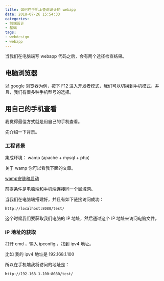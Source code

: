 ```yaml
---
title: 如何在手机上查询设计的 webapp
date: 2018-07-26 15:54:33
categories:
- 前端设计
- 基础
tags:
- webdesign
- webapp
---
```

当我们在电脑端写 webapp 代码之后，会有两个途径检查结果。

<!-- more -->

## 电脑浏览器

以 google 浏览器为例，按下 F12 进入开发者模式，我们可以切换到手机模式，并且，我们有很多种手机型号的选择。

## 用自己的手机查看

我觉得最佳方式就是用自己的手机查看。

先介绍一下背景。

### 工程背景

集成环境： wamp (apache + mysql + php)

关于 wamp 你可以看我下面的文章。

[wamp安装和启动](https://benpaodewoniu.github.io/2018/07/25/wamp0/)

前提条件是电脑端和手机端连接同一个局域网。

当我们在电脑端搭建好，并且有如下链接访问成功：

	http://localhost:8080/test/

这个时候我们要获取我们电脑的 IP 地址，然后通过这个 IP 地址来访问电脑文件。

### IP 地址的获取

打开 cmd ，输入 ipconfig ，找到 ipv4 地址。

比如 我的 ipv4 地址是 192.168.1.100

所以在手机端我将访问的地址是：
	
	http://192.168.1.100:8080/test/